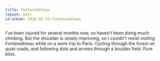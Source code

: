 ```yaml
---
title: Fontainebleau
layout: post
s3-album: 2016-02-23-fontainebleau
---
```



I've been injured for several months now, so haven't been doing much climbing.
But the shoulder is slowly improving, so I couldn't resist visiting
Fontainebleau while on a work trip to Paris. Cycling through the forest on
quiet roads, and following dots and arrows through a boulder field. Pure
bliss.
